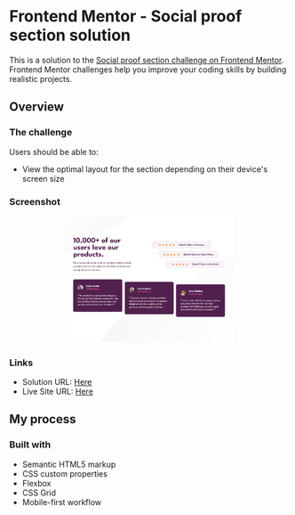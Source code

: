 # Frontend Mentor - Social proof section solution

This is a solution to the [Social proof section challenge on Frontend Mentor](https://www.frontendmentor.io/challenges/social-proof-section-6e0qTv_bA). Frontend Mentor challenges help you improve your coding skills by building realistic projects.

## Overview

### The challenge

Users should be able to:

- View the optimal layout for the section depending on their device's screen size

### Screenshot

<p align="center" width="100%">
  <img width="60%" src="./images/screenshot.png">
</p>

### Links

- Solution URL: [Here](https://www.frontendmentor.io/challenges/social-proof-section-6e0qTv_bA)
- Live Site URL: [Here](https://robertzelic.github.io/frontendmentor/social-proof-section)

## My process

### Built with

- Semantic HTML5 markup
- CSS custom properties
- Flexbox
- CSS Grid
- Mobile-first workflow
